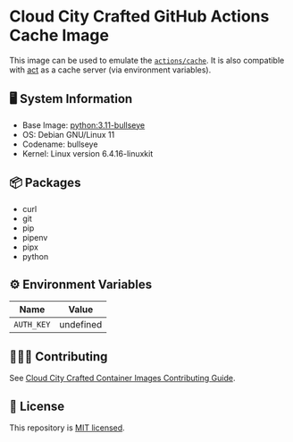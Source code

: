 # Cloud City Crafted GitHub Actions Cache Image

This image can be used to emulate the [`actions/cache`](https://github.com/actions/cache). It is also compatible with [act](https://github.com/nektos/act) as a cache server (via environment variables).

## 🖥️ System Information

- Base Image: [python:3.11-bullseye](https://mcr.microsoft.com/en-us/product/devcontainers/python)
- OS: Debian GNU/Linux 11
- Codename: bullseye
- Kernel: Linux version 6.4.16-linuxkit

## 📦 Packages

- curl
- git
- pip
- pipenv
- pipx
- python

## ⚙️ Environment Variables

| Name       | Value     |
| ---------- | --------- |
| `AUTH_KEY` | undefined |

## 🧑🏽‍💻 Contributing

See [Cloud City Crafted Container Images Contributing Guide](https://github.com/cloud-city-crafted-images/.github-private/tree/main/profile).

## 🪪 License

This repository is [MIT licensed](./LICENSE).
